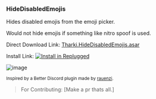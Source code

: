 ### HideDisabledEmojis

Hides disabled emojis from the emoji picker.

Would not hide emojis if something like nitro spoof is used.

Direct Download Link:
[Tharki.HideDisabledEmojis.asar](https://github.com/Tharki-God/HideDisabledEmojis/releases/latest/download/Tharki.HideDisabledEmojis.asar)

Install Link:
[![Install in Replugged](https://img.shields.io/badge/-Install%20in%20Replugged-blue?style=for-the-badge&logo=none)](https://replugged.dev/install?identifier=Tharki-God/HideDisabledEmojis&source=github)

![image](https://tharki-god.github.io/files-random-host/bdpluginsassets/HideDisabledEmojis.png)

<sub>Inspired by a Better Discord plugin made by
[rauenzi](https://github.com/rauenzi/BetterDiscordAddons/tree/master/Plugins/HideDisabledEmojis).</sub>

> For Contributing: [Make a pr thats all.]
